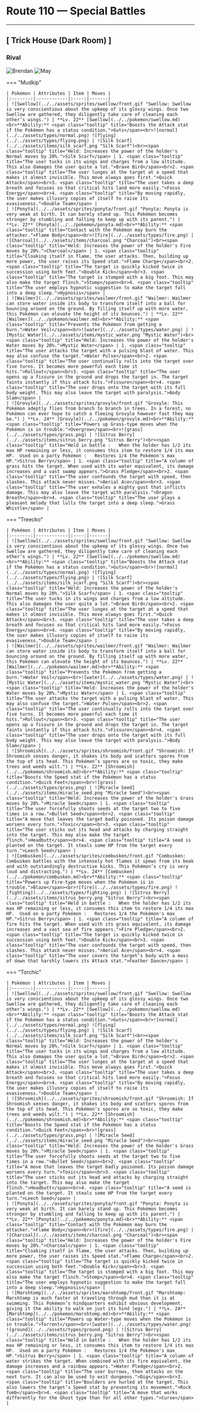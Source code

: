 # Route 110 — Special Battles

---

## [ Trick House (Dark Room) ]

### Rival

![Brendan](../../assets/important_trainers/brendan.png "Brendan") ![May](../../assets/important_trainers/may.png "May")

=== "Mudkip"

	| Pokémon | Attributes | Item | Moves |
	|:-------:|------------|:----:|-------|
	| ![Swellow](../../assets/sprites/swellow/front.gif "Swellow: Swellow is very conscientious about the upkeep of its glossy wings. Once two Swellow are gathered, they diligently take care of cleaning each other’s wings.") | **Lv. 22** [Swellow](../../pokemon/swellow.md)<br>**Ability:** <span class="tooltip" title="Boosts the Attack stat if the Pokémon has a status condition.">Guts</span><br>![normal](../../assets/types/normal.png) ![flying](../../assets/types/flying.png) | ![Silk Scarf](../../assets/items/silk_scarf.png "Silk Scarf")<br><span class="tooltip" title="Held: Increases the power of the holder's Normal moves by 20%.">Silk Scarf</span> | 1. <span class="tooltip" title="The user tucks in its wings and charges from a low altitude. This also damages the user quite a lot.">Brave Bird</span><br>2. <span class="tooltip" title="The user lunges at the target at a speed that makes it almost invisible. This move always goes first.">Quick Attack</span><br>3. <span class="tooltip" title="The user takes a deep breath and focuses so that critical hits land more easily.">Focus Energy</span><br>4. <span class="tooltip" title="By moving rapidly, the user makes illusory copies of itself to raise its evasiveness.">Double Team</span> |
	| ![Ponyta](../../assets/sprites/ponyta/front.gif "Ponyta: Ponyta is very weak at birth. It can barely stand up. This Pokémon becomes stronger by stumbling and falling to keep up with its parent.") | **Lv. 22** [Ponyta](../../pokemon/ponyta.md)<br>**Ability:** <span class="tooltip" title="Contact with the Pokémon may burn the attacker.">Flame Body</span><br>![fire](../../assets/types/fire.png) | ![Charcoal](../../assets/items/charcoal.png "Charcoal")<br><span class="tooltip" title="Held: Increases the power of the holder's Fire moves by 20%.">Charcoal</span> | 1. <span class="tooltip" title="Cloaking itself in flame, the user attacks. Then, building up more power, the user raises its Speed stat.">Flame Charge</span><br>2. <span class="tooltip" title="The target is quickly kicked twice in succession using both feet.">Double Kick</span><br>3. <span class="tooltip" title="The target is stomped with a big foot. This may also make the target flinch.">Stomp</span><br>4. <span class="tooltip" title="The user employs hypnotic suggestion to make the target fall into a deep sleep.">Hypnosis</span> |
	| ![Wailmer](../../assets/sprites/wailmer/front.gif "Wailmer: Wailmer can store water inside its body to transform itself into a ball for bouncing around on the ground. By filling itself up with more water, this Pokémon can elevate the height of its bounces.") | **Lv. 22** [Wailmer](../../pokemon/wailmer.md)<br>**Ability:** <span class="tooltip" title="Prevents the Pokémon from getting a burn.">Water Veil</span><br>![water](../../assets/types/water.png) | ![Mystic Water](../../assets/items/mystic_water.png "Mystic Water")<br><span class="tooltip" title="Held: Increases the power of the holder's Water moves by 20%.">Mystic Water</span> | 1. <span class="tooltip" title="The user attacks the target with a pulsing blast of water. This may also confuse the target.">Water Pulse</span><br>2. <span class="tooltip" title="The user continually rolls into the target over five turns. It becomes more powerful each time it hits.">Rollout</span><br>3. <span class="tooltip" title="The user opens up a fissure in the ground and drops the target in. The target faints instantly if this attack hits.">Fissure</span><br>4. <span class="tooltip" title="The user drops onto the target with its full body weight. This may also leave the target with paralysis.">Body Slam</span> |
	| ![Grovyle](../../assets/sprites/grovyle/front.gif "Grovyle: This Pokémon adeptly flies from branch to branch in trees. In a forest, no Pokémon can ever hope to catch a fleeing Grovyle however fast they may be.") | **Lv. 24** [Grovyle](../../pokemon/grovyle.md)<br>**Ability:** <span class="tooltip" title="Powers up Grass-type moves when the Pokémon is in trouble.">Overgrow</span><br>![grass](../../assets/types/grass.png) | ![Sitrus Berry](../../assets/items/sitrus_berry.png "Sitrus Berry")<br><span class="tooltip" title="Held in battle :   When the holder has 1/2 its max HP remaining or less, it consumes this item to restore 1/4 its max HP.  Used on a party Pokémon :   Restores 1/4 the Pokémon's max HP.">Sitrus Berry</span> | 1. <span class="tooltip" title="A column of grass hits the target. When used with its water equivalent, its damage increases and a vast swamp appears.">Grass Pledge</span><br>2. <span class="tooltip" title="The user confounds the target with speed, then slashes. This attack never misses.">Aerial Ace</span><br>3. <span class="tooltip" title="The user exhales a mighty gust that inflicts damage. This may also leave the target with paralysis.">Dragon Breath</span><br>4. <span class="tooltip" title="The user plays a pleasant melody that lulls the target into a deep sleep.">Grass Whistle</span> |
=== "Treecko"

	| Pokémon | Attributes | Item | Moves |
	|:-------:|------------|:----:|-------|
	| ![Swellow](../../assets/sprites/swellow/front.gif "Swellow: Swellow is very conscientious about the upkeep of its glossy wings. Once two Swellow are gathered, they diligently take care of cleaning each other’s wings.") | **Lv. 22** [Swellow](../../pokemon/swellow.md)<br>**Ability:** <span class="tooltip" title="Boosts the Attack stat if the Pokémon has a status condition.">Guts</span><br>![normal](../../assets/types/normal.png) ![flying](../../assets/types/flying.png) | ![Silk Scarf](../../assets/items/silk_scarf.png "Silk Scarf")<br><span class="tooltip" title="Held: Increases the power of the holder's Normal moves by 20%.">Silk Scarf</span> | 1. <span class="tooltip" title="The user tucks in its wings and charges from a low altitude. This also damages the user quite a lot.">Brave Bird</span><br>2. <span class="tooltip" title="The user lunges at the target at a speed that makes it almost invisible. This move always goes first.">Quick Attack</span><br>3. <span class="tooltip" title="The user takes a deep breath and focuses so that critical hits land more easily.">Focus Energy</span><br>4. <span class="tooltip" title="By moving rapidly, the user makes illusory copies of itself to raise its evasiveness.">Double Team</span> |
	| ![Wailmer](../../assets/sprites/wailmer/front.gif "Wailmer: Wailmer can store water inside its body to transform itself into a ball for bouncing around on the ground. By filling itself up with more water, this Pokémon can elevate the height of its bounces.") | **Lv. 22** [Wailmer](../../pokemon/wailmer.md)<br>**Ability:** <span class="tooltip" title="Prevents the Pokémon from getting a burn.">Water Veil</span><br>![water](../../assets/types/water.png) | ![Mystic Water](../../assets/items/mystic_water.png "Mystic Water")<br><span class="tooltip" title="Held: Increases the power of the holder's Water moves by 20%.">Mystic Water</span> | 1. <span class="tooltip" title="The user attacks the target with a pulsing blast of water. This may also confuse the target.">Water Pulse</span><br>2. <span class="tooltip" title="The user continually rolls into the target over five turns. It becomes more powerful each time it hits.">Rollout</span><br>3. <span class="tooltip" title="The user opens up a fissure in the ground and drops the target in. The target faints instantly if this attack hits.">Fissure</span><br>4. <span class="tooltip" title="The user drops onto the target with its full body weight. This may also leave the target with paralysis.">Body Slam</span> |
	| ![Shroomish](../../assets/sprites/shroomish/front.gif "Shroomish: If Shroomish senses danger, it shakes its body and scatters spores from the top of its head. This Pokémon’s spores are so toxic, they make trees and weeds wilt.") | **Lv. 22** [Shroomish](../../pokemon/shroomish.md)<br>**Ability:** <span class="tooltip" title="Boosts the Speed stat if the Pokémon has a status condition.">Quick Feet</span><br>![grass](../../assets/types/grass.png) | ![Miracle Seed](../../assets/items/miracle_seed.png "Miracle Seed")<br><span class="tooltip" title="Held: Increases the power of the holder's Grass moves by 20%.">Miracle Seed</span> | 1. <span class="tooltip" title="The user forcefully shoots seeds at the target two to five times in a row.">Bullet Seed</span><br>2. <span class="tooltip" title="A move that leaves the target badly poisoned. Its poison damage worsens every turn.">Toxic</span><br>3. <span class="tooltip" title="The user sticks out its head and attacks by charging straight into the target. This may also make the target flinch.">Headbutt</span><br>4. <span class="tooltip" title="A seed is planted on the target. It steals some HP from the target every turn.">Leech Seed</span> |
	| ![Combusken](../../assets/sprites/combusken/front.gif "Combusken: Combusken battles with the intensely hot flames it spews from its beak and with outstandingly destructive kicks. This Pokémon’s cry is very loud and distracting.") | **Lv. 24** [Combusken](../../pokemon/combusken.md)<br>**Ability:** <span class="tooltip" title="Powers up Fire-type moves when the Pokémon is in trouble.">Blaze</span><br>![fire](../../assets/types/fire.png) ![fighting](../../assets/types/fighting.png) | ![Sitrus Berry](../../assets/items/sitrus_berry.png "Sitrus Berry")<br><span class="tooltip" title="Held in battle :   When the holder has 1/2 its max HP remaining or less, it consumes this item to restore 1/4 its max HP.  Used on a party Pokémon :   Restores 1/4 the Pokémon's max HP.">Sitrus Berry</span> | 1. <span class="tooltip" title="A column of fire hits the target. When used with its grass equivalent, its damage increases and a vast sea of fire appears.">Fire Pledge</span><br>2. <span class="tooltip" title="The target is quickly kicked twice in succession using both feet.">Double Kick</span><br>3. <span class="tooltip" title="The user confounds the target with speed, then slashes. This attack never misses.">Aerial Ace</span><br>4. <span class="tooltip" title="The user covers the target’s body with a mass of down that harshly lowers its Attack stat.">Feather Dance</span> |
=== "Torchic"

	| Pokémon | Attributes | Item | Moves |
	|:-------:|------------|:----:|-------|
	| ![Swellow](../../assets/sprites/swellow/front.gif "Swellow: Swellow is very conscientious about the upkeep of its glossy wings. Once two Swellow are gathered, they diligently take care of cleaning each other’s wings.") | **Lv. 22** [Swellow](../../pokemon/swellow.md)<br>**Ability:** <span class="tooltip" title="Boosts the Attack stat if the Pokémon has a status condition.">Guts</span><br>![normal](../../assets/types/normal.png) ![flying](../../assets/types/flying.png) | ![Silk Scarf](../../assets/items/silk_scarf.png "Silk Scarf")<br><span class="tooltip" title="Held: Increases the power of the holder's Normal moves by 20%.">Silk Scarf</span> | 1. <span class="tooltip" title="The user tucks in its wings and charges from a low altitude. This also damages the user quite a lot.">Brave Bird</span><br>2. <span class="tooltip" title="The user lunges at the target at a speed that makes it almost invisible. This move always goes first.">Quick Attack</span><br>3. <span class="tooltip" title="The user takes a deep breath and focuses so that critical hits land more easily.">Focus Energy</span><br>4. <span class="tooltip" title="By moving rapidly, the user makes illusory copies of itself to raise its evasiveness.">Double Team</span> |
	| ![Shroomish](../../assets/sprites/shroomish/front.gif "Shroomish: If Shroomish senses danger, it shakes its body and scatters spores from the top of its head. This Pokémon’s spores are so toxic, they make trees and weeds wilt.") | **Lv. 22** [Shroomish](../../pokemon/shroomish.md)<br>**Ability:** <span class="tooltip" title="Boosts the Speed stat if the Pokémon has a status condition.">Quick Feet</span><br>![grass](../../assets/types/grass.png) | ![Miracle Seed](../../assets/items/miracle_seed.png "Miracle Seed")<br><span class="tooltip" title="Held: Increases the power of the holder's Grass moves by 20%.">Miracle Seed</span> | 1. <span class="tooltip" title="The user forcefully shoots seeds at the target two to five times in a row.">Bullet Seed</span><br>2. <span class="tooltip" title="A move that leaves the target badly poisoned. Its poison damage worsens every turn.">Toxic</span><br>3. <span class="tooltip" title="The user sticks out its head and attacks by charging straight into the target. This may also make the target flinch.">Headbutt</span><br>4. <span class="tooltip" title="A seed is planted on the target. It steals some HP from the target every turn.">Leech Seed</span> |
	| ![Ponyta](../../assets/sprites/ponyta/front.gif "Ponyta: Ponyta is very weak at birth. It can barely stand up. This Pokémon becomes stronger by stumbling and falling to keep up with its parent.") | **Lv. 22** [Ponyta](../../pokemon/ponyta.md)<br>**Ability:** <span class="tooltip" title="Contact with the Pokémon may burn the attacker.">Flame Body</span><br>![fire](../../assets/types/fire.png) | ![Charcoal](../../assets/items/charcoal.png "Charcoal")<br><span class="tooltip" title="Held: Increases the power of the holder's Fire moves by 20%.">Charcoal</span> | 1. <span class="tooltip" title="Cloaking itself in flame, the user attacks. Then, building up more power, the user raises its Speed stat.">Flame Charge</span><br>2. <span class="tooltip" title="The target is quickly kicked twice in succession using both feet.">Double Kick</span><br>3. <span class="tooltip" title="The target is stomped with a big foot. This may also make the target flinch.">Stomp</span><br>4. <span class="tooltip" title="The user employs hypnotic suggestion to make the target fall into a deep sleep.">Hypnosis</span> |
	| ![Marshtomp](../../assets/sprites/marshtomp/front.gif "Marshtomp: Marshtomp is much faster at traveling through mud than it is at swimming. This Pokémon’s hindquarters exhibit obvious development, giving it the ability to walk on just its hind legs.") | **Lv. 24** [Marshtomp](../../pokemon/marshtomp.md)<br>**Ability:** <span class="tooltip" title="Powers up Water-type moves when the Pokémon is in trouble.">Torrent</span><br>![water](../../assets/types/water.png) ![ground](../../assets/types/ground.png) | ![Sitrus Berry](../../assets/items/sitrus_berry.png "Sitrus Berry")<br><span class="tooltip" title="Held in battle :   When the holder has 1/2 its max HP remaining or less, it consumes this item to restore 1/4 its max HP.  Used on a party Pokémon :   Restores 1/4 the Pokémon's max HP.">Sitrus Berry</span> | 1. <span class="tooltip" title="A column of water strikes the target. When combined with its fire equivalent, the damage increases and a rainbow appears.">Water Pledge</span><br>2. <span class="tooltip" title="The user burrows, then attacks on the next turn. It can also be used to exit dungeons.">Dig</span><br>3. <span class="tooltip" title="Boulders are hurled at the target. This also lowers the target’s Speed stat by preventing its movement.">Rock Tomb</span><br>4. <span class="tooltip" title="A move that works differently for the Ghost type than for all other types.">Curse</span> |

